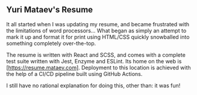 ## Yuri Mataev's Resume

It all started when I was updating my resume, and became frustrated with the limitations of word processors... What began as simply an attempt to mark it up and format it for print using HTML/CSS quickly snowballed into something completely over-the-top.

The resume is written with React and SCSS, and comes with a complete test suite written with Jest, Enzyme and ESLint. Its home on the web is [https://resume.mataev.com]. Deployment to this location is achieved with the help of a CI/CD pipeline built using GitHub Actions.

I still have no rational explanation for doing this, other than: it was fun!
